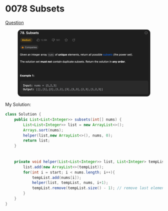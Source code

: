 # 0078 Subsets

[Question](https://leetcode.com/problems/subsets/?envType=study-plan\&id=algorithm-ii)

<figure><img src="../.gitbook/assets/image (3).png" alt=""><figcaption></figcaption></figure>



My Solution:

```java
class Solution {
    public List<List<Integer>> subsets(int[] nums) {
        List<List<Integer>> list = new ArrayList<>();
        Arrays.sort(nums);
        helper(list,new ArrayList<>(), nums, 0);
        return list;
    }


    private void helper(List<List<Integer>> list, List<Integer> tempList, int[] nums, int start){
        list.add(new ArrayList<>(tempList));
        for(int i = start; i < nums.length; i++){
            tempList.add(nums[i]);
            helper(list, tempList, nums, i+1);
            tempList.remove(tempList.size() - 1); // remove last element
        }
    }
}
```

